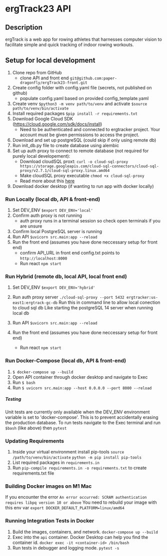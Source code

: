 # ergTrack23 API

## Description
ergTrack is a web app for rowing athletes that harnesses computer vision to facilitate simple and quick tracking of indoor rowing workouts. 

## Setup for local development
1. Clone repo from GitHub 
    * clone API and front end `git@github.com:paper-dragonfly/ergTrack23-front.git` 
2. Create config folder with config.yaml file (secrets, not published on github)
    * populate config.yaml based on provided config_template.yaml 
3. Create venv `$python3 -m venv path/to/venv` and activate `$source path/to/venv/bin/activate`
4. Install required packages  `$pip install -r requirements.txt`
5. Download Google Cloud SDK (https://cloud.google.com/sdk/docs/install)
    * Need to be authenticated and connected to ergtracker project. Your account must be given permissions to access the project.
6. Download and set up postgreSQL (could skip if only using remote db)
7. Run init_db.py file to create database using alembic
8. Set up auth proxy to connect to remote database (not required for purely local developement):  
    * Download cloudSQL proxt: `curl -o cloud-sql-proxy https://storage.googleapis.com/cloud-sql-connectors/cloud-sql-proxy/v2.7.1/cloud-sql-proxy.linux.amd64`
    * Make cloudSQL proxy executable `chmod +x cloud-sql-proxy`
    * Read more about this [here](https://cloud.google.com/sql/docs/postgres/connect-auth-proxy#macos-64-bit)
9. Download docker desktop (if wanting to run app with docker locally)

### Run Locally (local db, API & front-end)
1. Set DEV_ENV `$export DEV_ENV='local'`
2. Confirm auth proxy is not running 
    * auth proxy runs in a terminal session so check open terminals if you are unsure
3. Confirm local PostgreSQL server is running 
4. Run API `$uvicorn src.main:app --reload` 
5. Run the front end (assumes you have done neccessary setup for front end)
    * confirm API_URL in front end config.txt points to `http://localhost:8000`
    * Run react `npm start`

### Run Hybrid (remote db, local API, local front end)
1. Set DEV_ENV `$export DEV_ENV='hybrid'`
2. Run auth proxy server 
```./cloud-sql-proxy --port 5432 ergtracker:us-east1:ergtrack-gc-db```
Run this in command line to allow local conection to cloud sql db
Like starting the postgreSQL 14 server when running local db

3. Run API `$uvicorn src.main:app --reload` 
4. Run the front end (assumes you have done neccessary setup for front end)
    * Run react `npm start`

### Run Docker-Compose (local db, API & front-end) 
1. `$ docker-compose up --build`
2. Open API container through docker desktop and navigate to Exec
3. Run `$ bash` 
4. Run `$ uvicorn src.main:app --host 0.0.0.0 --port 8000 --reload`

##### Testing
Unit tests are currently only available when the DEV_ENV environment variable is set to 'docker-compose'. This is to prevent accidentally erasing the production database. 
To run tests navigate to the Exec terminal and run `$bash` (like above) then `pytest`  

### Updating Requirements 
1. Inside your virtual environment install pip-tools
    ```source /path/to/venv/bin/activate```
    ```python -m pip install pip-tools```
2. List required packages in `requirements.in` 
3. Run `pip-compile requirements.in -o requirements.txt` to create requirements.txt file

### Building Docker images on M1 Mac
If you encounter the error 
```An error occurred: SCRAM authentication requires libpq version 10 or above```
You need to rebuild your image with this env var
```export DOCKER_DEFAULT_PLATFORM=linux/amd64```


### Running Integration Tests in Docker
1. Build the images, containers, and network.
```docker-compose up --build```
2. Exec into the `api` container. Docker Desktop can help you find the container id.
```docker exec -it <container-id> /bin/bash```
3. Run tests in debugger and logging mode.
```pytest -s```
